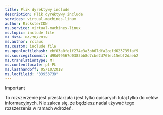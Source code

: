 ```yaml
---
title: Plik dyrektywy include
description: Plik dyrektywy include
services: virtual-machines-linux
author: RicksterCDN
ms.service: virtual-machines-linux
ms.topic: include file
ms.date: 04/20/2018
ms.author: rclaus
ms.custom: include file
ms.openlocfilehash: ebf03a0fe1f274e3a3bb67dfa2defd623735faf9
ms.sourcegitcommit: d98d99567d0383bb8d7cbe2d767ec15ebf2daeb2
ms.translationtype: MT
ms.contentlocale: pl-PL
ms.lasthandoff: 05/10/2018
ms.locfileid: "33953738"
---
```

> [!IMPORTANT]
> To rozszerzenie jest przestarzała i jest tylko opisanych tutaj tylko do celów informacyjnych. Nie zaleca się, że będziesz nadal używać tego rozszerzenia w ramach wdrożeń. 
